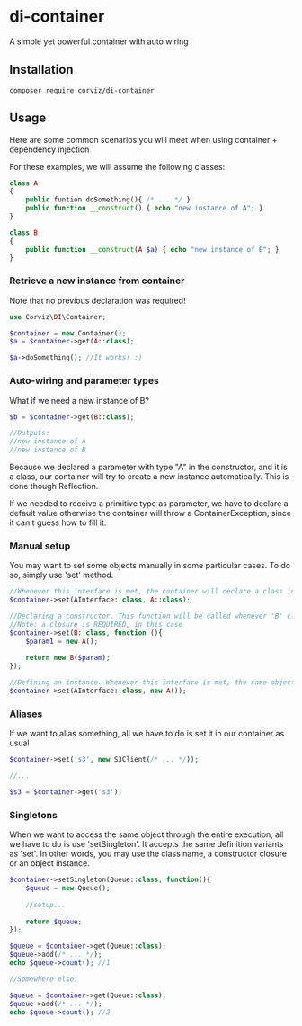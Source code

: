 # di-container
A simple yet powerful container with auto wiring


## Installation

```
composer require corviz/di-container
```

## Usage

Here are some common scenarios you will meet when using container + dependency injection

For these examples, we will assume the following classes:

```php
class A
{
    public funtion doSomething(){ /* ... */ }
    public function __construct() { echo "new instance of A"; }
}

class B
{
    public function __construct(A $a) { echo "new instance of B"; }
}
```

### Retrieve a new instance from container

Note that no previous declaration was required!

```php
use Corviz\DI\Container;

$container = new Container();
$a = $container->get(A::class);

$a->doSomething(); //It works! :)
```

### Auto-wiring and parameter types

What if we need a new instance of B?

```php
$b = $container->get(B::class);

//Outputs:
//new instance of A
//new instance of B
```

Because we declared a parameter with type "A" in the constructor, and it is a class, our container will try to 
create a new instance automatically. This is done though Reflection.

If we needed to receive a primitive type as parameter, we have to declare a default value otherwise the container
will throw a ContainerException, since it can't guess how to fill it.

### Manual setup

You may want to set some objects manually in some particular cases. To do so, simply use 'set' method.

```php
//Whenever this interface is met, the container will declare a class instance instead:
$container->set(AInterface::class, A::class);

//Declaring a constructor. This function will be called whenever 'B' class is met.
//Note: a closure is REQUIRED, in this case
$container->set(B::class, function (){
    $param1 = new A();
    
    return new B($param);
});

//Defining an instance. Whenever this interface is met, the same object will be accessed
$container->set(AInterface::class, new A());
```

### Aliases

If we want to alias something, all we have to do is set it in our container as usual

```php
$container->set('s3', new S3Client(/* ... */));

//...

$s3 = $container->get('s3');
```

### Singletons

When we want to access the same object through the entire execution, all we have to do is use 'setSingleton'.
It accepts the same definition variants as 'set'. In other words, you may use the class name, a constructor closure
or an object instance.

```php
$container->setSingleton(Queue::class, function(){
    $queue = new Queue();
    
    //setup...
    
    return $queue;
});

$queue = $container->get(Queue::class);
$queue->add(/* ... */);
echo $queue->count(); //1

//Somewhere else:

$queue = $container->get(Queue::class);
$queue->add(/* ... */);
echo $queue->count(); //2
```
